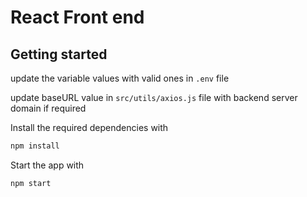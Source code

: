 # React Front end

## Getting started

update the variable values with valid ones in `.env` file

update baseURL value in `src/utils/axios.js` file with backend server domain if required

Install the required dependencies with

```sh
npm install
```

Start the app with

```sh
npm start
```
